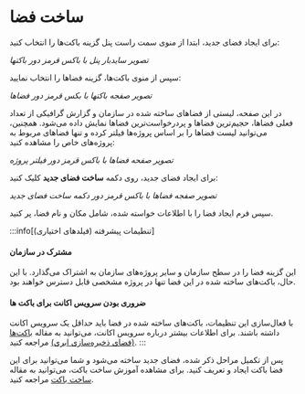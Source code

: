 # ساخت فضا

برای ایجاد فضای جدید، ابتدا از منوی سمت راست پنل گزینه باکت‌ها را انتخاب کنید:

_تصویر سایدبار پنل با باکس قرمز دور باکتها_

سپس از منوی باکت‌ها، گزینه فضاها را انتخاب نمایید:

_تصویر صفجه باکتها با بکس قرمز دور فضاها_

در این صفحه، لیستی از فضاهای ساخته شده در سازمان و گزارش گرافیکی از تعداد فعلی فضاها، حجیم‌ترین فضاها و پردرخواست‌ترین فضاها نمایش داده می‌شود. همچنین، می‌توانید لیست فضاها را بر اساس پروژه‌ها فیلتر کرده و تنها فضاهای مربوط به پروژه‌های خاص را مشاهده کنید:

_تصویر صفحه فضاها با باکس قرمز دور فیلتر پروژه_

برای ایجاد فضای جدید، روی دکمه **ساخت فضای جدید** کلیک کنید:

_تصویر صفجه فضاها با باکس قرمز دور دکمه ساخت فضای جدید_

سپس فرم ایجاد فضا را با اطلاعات خواسته شده، شامل مکان و نام فضا، پر کنید.

:::info[تنطیمات پیشرفته (فیلدهای اختیاری)]

#### مشترک در سازمان

این گزینه فضا را در سطح سازمان و سایر پروژه‌های سازمان به اشتراک می‌گذارد. با این حال، باکت‌های ساخته شده در این فضا تنها در پروژه مشخصی قابل دسترس خواهند بود.

#### ضروری بودن سرویس اکانت برای باکت ها

با فعال‌سازی این تنظیمات، باکت‌های ساخته شده در فضا باید حداقل یک سرویس اکانت داشته باشند. برای اطلاعات بیشتر درباره سرویس اکانت، می‌توانید به مقاله [باکت‌ها (فضای ذخیره‌سازی ابری)](index) مراجعه کنید.
:::

پس از تکمیل مراحل ذکر شده، فضای جدید ساخته می‌شود و شما می‌توانید برای این فضا باکت ایجاد و تعریف کنید. برای مشاهده آموزش ساخت باکت، می‌توانید به مقاله [ساخت باکت](bucket) مراجعه کنید.
